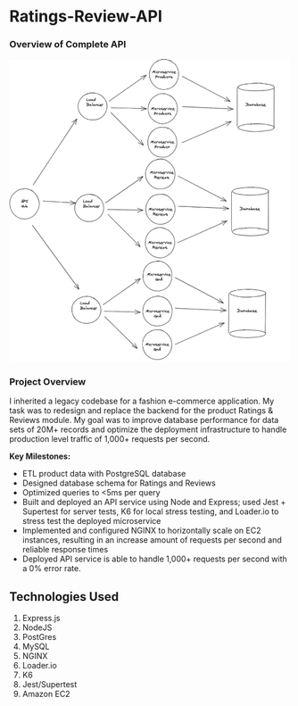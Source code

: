 # Ratings-Review-API

### Overview of Complete API
![alt text](https://github.com/10-dapper-dogwood/ProductsAPI/blob/main/Screen%20Shot%202021-04-10%20at%2011.24.13%20AM.png?raw=true)

### Project Overview
I inherited a legacy codebase for a fashion e-commerce application. My task was to redesign and replace the backend for the product Ratings & Reviews module. My goal was to improve database performance for data sets of 20M+ records and optimize the deployment infrastructure to handle production level traffic of 1,000+ requests per second.

**Key Milestones:**
- ETL product data with PostgreSQL database
- Designed database schema for Ratings and Reviews
- Optimized queries to <5ms per query
- Built and deployed an API service using Node and Express; used Jest + Supertest for server tests, K6 for local stress testing, and Loader.io to stress test the deployed microservice
- Implemented and configured NGINX to horizontally scale on EC2 instances, resulting in an increase amount of requests per second and reliable response times
- Deployed API service is able to handle 1,000+ requests per second with a 0% error rate.

## Technologies Used
1. Express.js
2. NodeJS
3. PostGres
4. MySQL
6. NGINX
7. Loader.io
8. K6
9. Jest/Supertest
10. Amazon EC2
